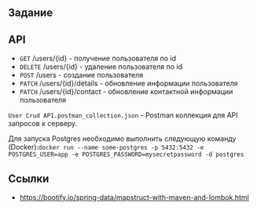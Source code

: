 ## Задание


## API

- `GET`     /users/{id} - получение пользователя по id
- `DELETE`  /users/{id} - удаление пользователя по id
- `POST`    /users - создание пользователя
- `PATCH`   /users/{id}/details - обновление информации пользователя
- `PATCH`   /users/{id}/contact - обновление контактной информации пользователя


`User Crud API.postman_collection.json` - Postman коллекция для API запросов к серверу.

Для запуска Postgres необходимо выполнить следующую команду (Docker):`docker run --name some-postgres -p 5432:5432 -e POSTGRES_USER=app -e POSTGRES_PASSWORD=mysecretpassword -d postgres`

## Ссылки

- https://bootify.io/spring-data/mapstruct-with-maven-and-lombok.html
